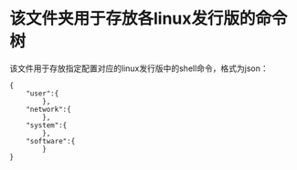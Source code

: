 # 该文件夹用于存放各linux发行版的命令树

该文件用于存放指定配置对应的linux发行版中的shell命令，格式为json：

    {
        "user":{
            },
        "network":{
            },
        "system":{
            },
        "software":{
            }
    }

